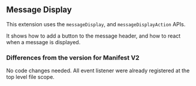## Message Display

This extension uses the `messageDisplay`, and `messageDisplayAction` APIs.

It shows how to add a button to the message header, and how to react when a message is displayed.

### Differences from the version for Manifest V2

No code changes needed. All event listener were already registered at the top level file scope.
